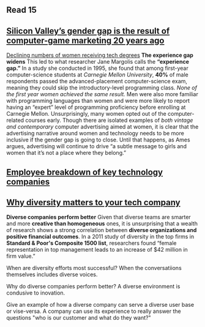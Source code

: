 ## Read 15
## [Silicon Valley’s gender gap is the result of computer-game marketing 20 years ago](https://qz.com/911737/silicon-valleys-gender-gap-is-the-result-of-computer-game-marketing-20-years-ago/)
[Declining numbers of women receiving tech degrees](https://theatlas.com/charts/ry8BdEGtx)
**The experience gap widens**
This led to what researcher Jane Margolis calls the **“experience gap.”** In a study she conducted in 1995, she found that among first-year computer-science students at *Carnegie Mellon University*, **40%** of male respondents passed the advanced-placement computer-science exam, meaning they could skip the introductory-level programming class. *None of the first year women achieved the same result.* Men were also more familiar with programming languages than women and were more likely to report having an “expert” level of programming proficiency before enrolling at Carnegie Mellon. Unsurprisingly, many women opted out of the computer-related courses early.
Though there are isolated examples of *both vintage and contemporary* computer advertising aimed at women, it is clear that the advertising narrative around women and technology needs to be more inclusive if the gender gap is going to close. Until that happens, as Ames argues, advertising will continue to drive “a subtle message to girls and women that it’s not a place where they belong.”

## [Employee breakdown of key technology companies](https://informationisbeautiful.net/visualizations/diversity-in-tech/)
## [Why diversity matters to your tech company](https://www.usatoday.com/story/tech/columnist/2015/07/21/why-diversity-matters-your-tech-company/30419871/)
**Diverse companies perform better**
Given that diverse teams are smarter and more **creative than homogeneous** ones, it is unsurprising that a wealth of research shows a strong correlation between **diverse organizations and positive financial outcomes**. In a 2011 study of diversity in the top firms in **Standard & Poor's Composite 1500 list**, researchers found “female representation in top management leads to an increase of $42 million in firm value.”


When are diversity efforts most successful? When the conversatiions themselves includes diverse voices.

Why do diverse companies perform better? A diverse environment is condusive to inovation.

Give an example of how a diverse company can serve a diverse user base or vise-versa. A company can use its experience to really answer the questions "who is our customer and what do they want?"
